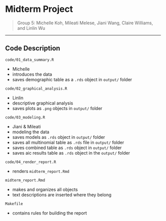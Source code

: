 # Midterm Project

> Group 5: Michelle Koh, Mileati Melese, Jiani Wang, Claire Williams, and Linlin Wu

------------------------------------------------------------------------

## Code Description

`code/01_data_summary.R`

  - Michelle
  - introduces the data
  - saves demographic table as a `.rds` object in `output/` folder
  
`code/02_graphical_analysis.R`

  - Linlin
  - descriptive graphical analysis
  - saves plots as  `.png` objects in `output/` folder
  
`code/03_modeling.R`

  - Jiani & Mileati
  - modeling the data
  - saves models as `.rds` object in `output/` folder 
  - saves all multinomial table as `.rds` file in `output/` folder
  - saves combined table as `.rds` object in `output/` folder
  - saves aic results table as `.rds` object in the `output/` folder

`code/04_render_report.R`

  - renders `midterm_report.Rmd`

`midterm_report.Rmd`

  - makes and organizes all objects 
  - text descriptions are inserted where they belong

`Makefile`

  - contains rules for building the report
